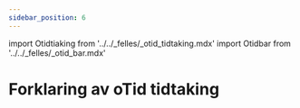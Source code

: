 ```yaml
---
sidebar_position: 6
---
```


import Otidtiaking from '../../_felles/_otid_tidtaking.mdx'
import Otidbar from '../../_felles/_otid_bar.mdx'

# Forklaring av oTid tidtaking

<Otidtiaking />


<Otidbar />
